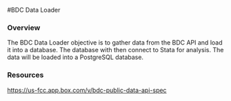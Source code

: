 #BDC Data Loader

### Overview
The BDC Data Loader objective is to gather data from the BDC API and load it into a database.
The database with then connect to Stata for analysis.
The data will be loaded into a PostgreSQL database.

### Resources
https://us-fcc.app.box.com/v/bdc-public-data-api-spec
